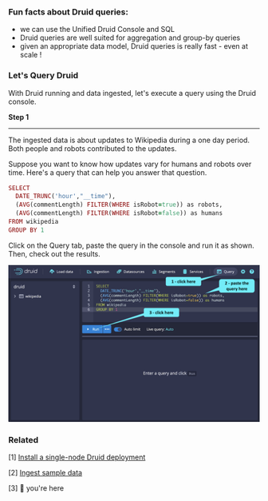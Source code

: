 ### Fun facts about Druid queries:

- we can use the Unified Druid Console and SQL
- Druid queries are well suited for aggregation and group-by queries
- given an appropriate data model, Druid queries is really fast - even at scale !

### Let's Query Druid

With Druid running and data ingested, let's execute a query using the Druid console.

**Step 1**

<hr/>

The ingested data is about updates to Wikipedia during a one day period. Both people and robots contributed to the updates.

Suppose you want to know how updates vary for humans and robots over time. Here's a query that can help you answer that question.

```ruby
SELECT
  DATE_TRUNC('hour',"__time"),
  (AVG(commentLength) FILTER(WHERE isRobot=true)) as robots,
  (AVG(commentLength) FILTER(WHERE isRobot=false)) as humans
FROM wikipedia
GROUP BY 1
```

Click on the Query tab, paste the query in the console and run it as shown. Then, check out the results.

![execute-query](./images/3-querying/execute-query.png)

### Related

[1] [Install a single-node Druid deployment](1-installation.md)

[2] [Ingest sample data](2-ingestion.md)

[3] 📍 you're here
